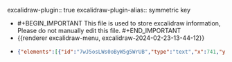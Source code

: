 excalidraw-plugin:: true
excalidraw-plugin-alias:: symmetric key

- #+BEGIN_IMPORTANT
  This file is used to store excalidraw information, Please do not manually edit this file.
  #+END_IMPORTANT
- {{renderer excalidraw-menu, excalidraw-2024-02-23-13-44-12}}
- ```json
  {"elements":[{"id":"7wJ5osLWs0oByW5g5WrUB","type":"text","x":741,"y":125,"width":233.81898498535156,"height":123.39499623216726,"angle":0,"strokeColor":"#1e1e1e","backgroundColor":"transparent","fillStyle":"solid","strokeWidth":2,"strokeStyle":"solid","roughness":1,"opacity":100,"groupIds":[],"frameId":null,"roundness":null,"seed":1518893625,"version":249,"versionNonce":345526969,"isDeleted":false,"boundElements":null,"updated":1708672647518,"link":null,"locked":false,"text":"Symmetric key \n\n","fontSize":32.905332328577934,"fontFamily":1,"textAlign":"left","verticalAlign":"top","baseline":111,"containerId":null,"originalText":"Symmetric key \n\n","lineHeight":1.25},{"id":"-MMBD4ZbFlefIMa114Es7","type":"rectangle","x":804,"y":572,"width":129,"height":96,"angle":0,"strokeColor":"#1e1e1e","backgroundColor":"transparent","fillStyle":"solid","strokeWidth":2,"strokeStyle":"solid","roughness":1,"opacity":100,"groupIds":[],"frameId":null,"roundness":{"type":3},"seed":389336697,"version":130,"versionNonce":197241911,"isDeleted":true,"boundElements":null,"updated":1708672597780,"link":null,"locked":false},{"id":"LuiVGDRGcKBFR3XZOqMAL","type":"text","x":821,"y":597,"width":88.84803771972656,"height":45,"angle":0,"strokeColor":"#1e1e1e","backgroundColor":"transparent","fillStyle":"solid","strokeWidth":2,"strokeStyle":"solid","roughness":1,"opacity":100,"groupIds":[],"frameId":null,"roundness":null,"seed":303210681,"version":49,"versionNonce":1646636057,"isDeleted":true,"boundElements":null,"updated":1708672594966,"link":null,"locked":false,"text":"data","fontSize":36,"fontFamily":1,"textAlign":"left","verticalAlign":"top","baseline":32,"containerId":null,"originalText":"data","lineHeight":1.25},{"id":"5T1kb0PgBmlLBcUm0EO-T","type":"text","x":846,"y":492,"width":63.864013671875,"height":45,"angle":0,"strokeColor":"#1e1e1e","backgroundColor":"transparent","fillStyle":"solid","strokeWidth":2,"strokeStyle":"solid","roughness":1,"opacity":100,"groupIds":[],"frameId":null,"roundness":null,"seed":657035673,"version":28,"versionNonce":1839046585,"isDeleted":true,"boundElements":null,"updated":1708672590131,"link":null,"locked":false,"text":"key1","fontSize":36,"fontFamily":1,"textAlign":"left","verticalAlign":"top","baseline":32,"containerId":null,"originalText":"key1","lineHeight":1.25},{"id":"4ZNDTs9AzWhy0mHB49zr7","type":"rectangle","x":724,"y":396,"width":323,"height":58,"angle":0,"strokeColor":"#1e1e1e","backgroundColor":"transparent","fillStyle":"solid","strokeWidth":2,"strokeStyle":"solid","roughness":1,"opacity":100,"groupIds":[],"frameId":null,"roundness":{"type":3},"seed":112961689,"version":78,"versionNonce":1057080697,"isDeleted":true,"boundElements":[],"updated":1708672592752,"link":null,"locked":false},{"id":"Vvstmjmed-8Ufci-m9JiH","type":"text","x":876.5,"y":402.5,"width":18,"height":45,"angle":0,"strokeColor":"#1e1e1e","backgroundColor":"transparent","fillStyle":"solid","strokeWidth":2,"strokeStyle":"solid","roughness":1,"opacity":100,"groupIds":[],"frameId":null,"roundness":null,"seed":962352985,"version":2,"versionNonce":2053729815,"isDeleted":true,"boundElements":null,"updated":1708672575059,"link":null,"locked":false,"text":"","fontSize":36,"fontFamily":1,"textAlign":"center","verticalAlign":"middle","baseline":32,"containerId":"4ZNDTs9AzWhy0mHB49zr7","originalText":"","lineHeight":1.25},{"id":"a-NDKl4g60OuFNeuAyPb5","type":"text","x":757,"y":299,"width":18,"height":45,"angle":0,"strokeColor":"#1e1e1e","backgroundColor":"transparent","fillStyle":"solid","strokeWidth":2,"strokeStyle":"solid","roughness":1,"opacity":100,"groupIds":[],"frameId":null,"roundness":null,"seed":1427065463,"version":2,"versionNonce":498751671,"isDeleted":true,"boundElements":null,"updated":1708672601794,"link":null,"locked":false,"text":"","fontSize":36,"fontFamily":1,"textAlign":"left","verticalAlign":"top","baseline":32,"containerId":null,"originalText":"","lineHeight":1.25},{"id":"3OmmTC25pYvnsjC1sl-Qd","type":"text","x":679,"y":248,"width":18,"height":45,"angle":0,"strokeColor":"#1e1e1e","backgroundColor":"transparent","fillStyle":"solid","strokeWidth":2,"strokeStyle":"solid","roughness":1,"opacity":100,"groupIds":[],"frameId":null,"roundness":null,"seed":1209352985,"version":2,"versionNonce":37675031,"isDeleted":true,"boundElements":null,"updated":1708672605160,"link":null,"locked":false,"text":"","fontSize":36,"fontFamily":1,"textAlign":"left","verticalAlign":"top","baseline":32,"containerId":null,"originalText":"","lineHeight":1.25},{"id":"MCVC_0d2yVGGUl8mHYE5c","type":"rectangle","x":649,"y":275,"width":154,"height":58,"angle":0,"strokeColor":"#1e1e1e","backgroundColor":"transparent","fillStyle":"solid","strokeWidth":2,"strokeStyle":"solid","roughness":1,"opacity":100,"groupIds":[],"frameId":null,"roundness":{"type":3},"seed":297321783,"version":31,"versionNonce":390830647,"isDeleted":false,"boundElements":[{"id":"dzXYD3VCfJcmUAlk2-CzT","type":"arrow"},{"type":"text","id":"SKBlz2Op8h-a1uUetYvoo"}],"updated":1708672632201,"link":null,"locked":false},{"id":"SKBlz2Op8h-a1uUetYvoo","type":"text","x":681.5759811401367,"y":281.5,"width":88.84803771972656,"height":45,"angle":0,"strokeColor":"#1e1e1e","backgroundColor":"transparent","fillStyle":"solid","strokeWidth":2,"strokeStyle":"solid","roughness":1,"opacity":100,"groupIds":[],"frameId":null,"roundness":null,"seed":1617193945,"version":9,"versionNonce":1569141847,"isDeleted":false,"boundElements":null,"updated":1708672636227,"link":null,"locked":false,"text":"data","fontSize":36,"fontFamily":1,"textAlign":"center","verticalAlign":"middle","baseline":32,"containerId":"MCVC_0d2yVGGUl8mHYE5c","originalText":"data","lineHeight":1.25},{"id":"8a2xtpIUtuGQ7LZNDbkzL","type":"diamond","x":943,"y":260,"width":77,"height":110,"angle":0,"strokeColor":"#e03131","backgroundColor":"transparent","fillStyle":"solid","strokeWidth":2,"strokeStyle":"solid","roughness":1,"opacity":100,"groupIds":[],"frameId":null,"roundness":{"type":2},"seed":1130630615,"version":50,"versionNonce":1267491097,"isDeleted":false,"boundElements":[{"id":"dzXYD3VCfJcmUAlk2-CzT","type":"arrow"},{"id":"F_-8frc3p3qRWKS-JPTxi","type":"arrow"}],"updated":1708672770072,"link":null,"locked":false},{"id":"23FvZYHmxfKd1EeTftWqI","type":"text","x":972.75,"y":292.5,"width":18,"height":45,"angle":0,"strokeColor":"#e03131","backgroundColor":"transparent","fillStyle":"solid","strokeWidth":2,"strokeStyle":"solid","roughness":1,"opacity":100,"groupIds":[],"frameId":null,"roundness":null,"seed":432153465,"version":4,"versionNonce":1649178009,"isDeleted":true,"boundElements":null,"updated":1708672762302,"link":null,"locked":false,"text":"","fontSize":36,"fontFamily":1,"textAlign":"center","verticalAlign":"middle","baseline":32,"containerId":"8a2xtpIUtuGQ7LZNDbkzL","originalText":"","lineHeight":1.25},{"id":"f0XgbamH6P1FcbK6JeS3X","type":"rectangle","x":1140,"y":262,"width":196,"height":59,"angle":0,"strokeColor":"#1e1e1e","backgroundColor":"transparent","fillStyle":"solid","strokeWidth":2,"strokeStyle":"solid","roughness":1,"opacity":100,"groupIds":[],"frameId":null,"roundness":{"type":3},"seed":590333783,"version":59,"versionNonce":1055009943,"isDeleted":true,"boundElements":null,"updated":1708672619855,"link":null,"locked":false},{"type":"rectangle","version":60,"versionNonce":498180345,"isDeleted":false,"id":"LMdiYZSn7R5jXyRQS5vKC","fillStyle":"solid","strokeWidth":2,"strokeStyle":"solid","roughness":1,"opacity":100,"angle":0,"x":1169,"y":276,"strokeColor":"#1e1e1e","backgroundColor":"transparent","width":154,"height":58,"seed":1670591191,"groupIds":[],"frameId":null,"roundness":{"type":3},"boundElements":[],"updated":1708672640256,"link":null,"locked":false},{"id":"NN1skgmGkQ9pSsitMmp-h","type":"text","x":1237,"y":282.5,"width":18,"height":45,"angle":0,"strokeColor":"#1e1e1e","backgroundColor":"transparent","fillStyle":"solid","strokeWidth":2,"strokeStyle":"solid","roughness":1,"opacity":100,"groupIds":[],"frameId":null,"roundness":null,"seed":1058508377,"version":2,"versionNonce":1285888473,"isDeleted":true,"boundElements":null,"updated":1708672640257,"link":null,"locked":false,"text":"","fontSize":36,"fontFamily":1,"textAlign":"center","verticalAlign":"middle","baseline":32,"containerId":"LMdiYZSn7R5jXyRQS5vKC","originalText":"","lineHeight":1.25},{"id":"dzXYD3VCfJcmUAlk2-CzT","type":"arrow","x":810,"y":298,"width":131,"height":3,"angle":0,"strokeColor":"#1e1e1e","backgroundColor":"transparent","fillStyle":"solid","strokeWidth":2,"strokeStyle":"solid","roughness":1,"opacity":100,"groupIds":[],"frameId":null,"roundness":{"type":2},"seed":1835368313,"version":30,"versionNonce":1574378807,"isDeleted":false,"boundElements":null,"updated":1708672627177,"link":null,"locked":false,"points":[[0,0],[131,-3]],"lastCommittedPoint":null,"startBinding":{"elementId":"MCVC_0d2yVGGUl8mHYE5c","focus":-0.1325062034739454,"gap":7},"endBinding":{"elementId":"8a2xtpIUtuGQ7LZNDbkzL","focus":0.1587032324945811,"gap":5.2389672094734046},"startArrowhead":null,"endArrowhead":"arrow"},{"id":"F_-8frc3p3qRWKS-JPTxi","type":"arrow","x":1020,"y":299,"width":150,"height":3,"angle":0,"strokeColor":"#1e1e1e","backgroundColor":"transparent","fillStyle":"solid","strokeWidth":2,"strokeStyle":"solid","roughness":1,"opacity":100,"groupIds":[],"frameId":null,"roundness":{"type":2},"seed":1128037239,"version":36,"versionNonce":1044671801,"isDeleted":false,"boundElements":null,"updated":1708672631129,"link":null,"locked":false,"points":[[0,0],[150,3]],"lastCommittedPoint":null,"startBinding":{"elementId":"8a2xtpIUtuGQ7LZNDbkzL","focus":-0.056049382716049374,"gap":1.0334768790677664},"endBinding":null,"startArrowhead":null,"endArrowhead":"arrow"},{"id":"BJ5mLh3_6ujvi1p2ldfwT","type":"text","x":928,"y":341,"width":123.2640380859375,"height":45,"angle":0,"strokeColor":"#1e1e1e","backgroundColor":"transparent","fillStyle":"solid","strokeWidth":2,"strokeStyle":"solid","roughness":1,"opacity":100,"groupIds":[],"frameId":null,"roundness":null,"seed":1029451095,"version":29,"versionNonce":758032249,"isDeleted":true,"boundElements":null,"updated":1708672681911,"link":null,"locked":false,"text":"passwd","fontSize":36,"fontFamily":1,"textAlign":"left","verticalAlign":"top","baseline":32,"containerId":null,"originalText":"passwd","lineHeight":1.25},{"id":"ax80tQwqKn_VO4KN5BXAv","type":"text","x":956,"y":221,"width":63.864013671875,"height":45,"angle":0,"strokeColor":"#e03131","backgroundColor":"transparent","fillStyle":"solid","strokeWidth":2,"strokeStyle":"solid","roughness":1,"opacity":100,"groupIds":[],"frameId":null,"roundness":null,"seed":284208697,"version":32,"versionNonce":742152825,"isDeleted":false,"boundElements":null,"updated":1708672763393,"link":null,"locked":false,"text":"key1","fontSize":36,"fontFamily":1,"textAlign":"left","verticalAlign":"top","baseline":32,"containerId":null,"originalText":"key1","lineHeight":1.25},{"id":"uQgRVbHIWnUTWXy7xrQJn","type":"text","x":1207,"y":282,"width":88.84803771972656,"height":45,"angle":0,"strokeColor":"#1e1e1e","backgroundColor":"transparent","fillStyle":"solid","strokeWidth":2,"strokeStyle":"solid","roughness":1,"opacity":100,"groupIds":[],"frameId":null,"roundness":null,"seed":1298384919,"version":20,"versionNonce":732629943,"isDeleted":false,"boundElements":null,"updated":1708672663060,"link":null,"locked":false,"text":"data","fontSize":36,"fontFamily":1,"textAlign":"left","verticalAlign":"top","baseline":32,"containerId":null,"originalText":"data","lineHeight":1.25},{"id":"abnyWhA40FVXVGd3bXvbq","type":"text","x":419,"y":211,"width":143.02804565429688,"height":45,"angle":0,"strokeColor":"#1e1e1e","backgroundColor":"transparent","fillStyle":"solid","strokeWidth":2,"strokeStyle":"solid","roughness":1,"opacity":100,"groupIds":[],"frameId":null,"roundness":null,"seed":157840151,"version":9,"versionNonce":786367705,"isDeleted":false,"boundElements":null,"updated":1708672669862,"link":null,"locked":false,"text":"encrypt ","fontSize":36,"fontFamily":1,"textAlign":"left","verticalAlign":"top","baseline":32,"containerId":null,"originalText":"encrypt ","lineHeight":1.25},{"id":"IcB6NXC6M9UglvfPHmiWI","type":"text","x":928,"y":342,"width":125.02804565429688,"height":45,"angle":0,"strokeColor":"#1e1e1e","backgroundColor":"transparent","fillStyle":"solid","strokeWidth":2,"strokeStyle":"solid","roughness":1,"opacity":100,"groupIds":[],"frameId":null,"roundness":null,"seed":675536185,"version":37,"versionNonce":1001896569,"isDeleted":false,"boundElements":null,"updated":1708672691770,"link":null,"locked":false,"text":"encrypt","fontSize":36,"fontFamily":1,"textAlign":"left","verticalAlign":"top","baseline":32,"containerId":null,"originalText":"encrypt","lineHeight":1.25},{"type":"rectangle","version":87,"versionNonce":1676796023,"isDeleted":false,"id":"LhBX766n2r2_OXmSWIKjH","fillStyle":"solid","strokeWidth":2,"strokeStyle":"solid","roughness":1,"opacity":100,"angle":0,"x":635,"y":529,"strokeColor":"#1e1e1e","backgroundColor":"transparent","width":154,"height":58,"seed":565314999,"groupIds":[],"frameId":null,"roundness":{"type":3},"boundElements":[{"id":"R68hV0MnhaOh0M9gaGf0h","type":"arrow"},{"type":"text","id":"VoETnYWtgo8nlnqdiaaM8"}],"updated":1708672713968,"link":null,"locked":false},{"type":"text","version":65,"versionNonce":1508686231,"isDeleted":false,"id":"VoETnYWtgo8nlnqdiaaM8","fillStyle":"solid","strokeWidth":2,"strokeStyle":"solid","roughness":1,"opacity":100,"angle":0,"x":667.5759811401367,"y":535.5,"strokeColor":"#1e1e1e","backgroundColor":"transparent","width":88.84803771972656,"height":45,"seed":1324758743,"groupIds":[],"frameId":null,"roundness":null,"boundElements":[],"updated":1708672713968,"link":null,"locked":false,"fontSize":36,"fontFamily":1,"text":"data","textAlign":"center","verticalAlign":"middle","containerId":"LhBX766n2r2_OXmSWIKjH","originalText":"data","lineHeight":1.25,"baseline":32},{"type":"diamond","version":119,"versionNonce":595746679,"isDeleted":false,"id":"NtbkeW76TzXrLoHNaHwGz","fillStyle":"solid","strokeWidth":2,"strokeStyle":"solid","roughness":1,"opacity":100,"angle":0,"x":930,"y":501,"strokeColor":"#e03131","backgroundColor":"transparent","width":77,"height":110,"seed":1658274807,"groupIds":[],"frameId":null,"roundness":{"type":2},"boundElements":[{"id":"R68hV0MnhaOh0M9gaGf0h","type":"arrow"},{"id":"fWjxNqIwVZPJmnwA4BTS3","type":"arrow"}],"updated":1708672779284,"link":null,"locked":false},{"id":"90XCXLRvmqshUurL5FEJ-","type":"text","x":958.75,"y":546.5,"width":18,"height":45,"angle":0,"strokeColor":"#e03131","backgroundColor":"transparent","fillStyle":"solid","strokeWidth":2,"strokeStyle":"solid","roughness":1,"opacity":100,"groupIds":[],"frameId":null,"roundness":null,"seed":607857113,"version":5,"versionNonce":1652621529,"isDeleted":true,"boundElements":null,"updated":1708672757984,"link":null,"locked":false,"text":"","fontSize":36,"fontFamily":1,"textAlign":"center","verticalAlign":"middle","baseline":32,"containerId":"NtbkeW76TzXrLoHNaHwGz","originalText":"","lineHeight":1.25},{"type":"rectangle","version":116,"versionNonce":1462950711,"isDeleted":false,"id":"fgYit-mkP-gTIio6JNrcJ","fillStyle":"solid","strokeWidth":2,"strokeStyle":"solid","roughness":1,"opacity":100,"angle":0,"x":1155,"y":530,"strokeColor":"#1e1e1e","backgroundColor":"transparent","width":154,"height":58,"seed":760851735,"groupIds":[],"frameId":null,"roundness":{"type":3},"boundElements":[],"updated":1708672713969,"link":null,"locked":false},{"type":"arrow","version":236,"versionNonce":488953111,"isDeleted":false,"id":"R68hV0MnhaOh0M9gaGf0h","fillStyle":"solid","strokeWidth":2,"strokeStyle":"solid","roughness":1,"opacity":100,"angle":0,"x":796,"y":551.7245604666477,"strokeColor":"#1e1e1e","backgroundColor":"transparent","width":133.00131483613518,"height":3.433545177046881,"seed":166851127,"groupIds":[],"frameId":null,"roundness":{"type":2},"boundElements":[],"updated":1708672779322,"link":null,"locked":false,"startBinding":{"elementId":"LhBX766n2r2_OXmSWIKjH","focus":-0.1325062034739454,"gap":7},"endBinding":{"elementId":"NtbkeW76TzXrLoHNaHwGz","focus":0.1587032324945811,"gap":5.2389672094734046},"lastCommittedPoint":null,"startArrowhead":null,"endArrowhead":"arrow","points":[[0,0],[133.00131483613518,-3.433545177046881]]},{"type":"arrow","version":167,"versionNonce":639113783,"isDeleted":false,"id":"fWjxNqIwVZPJmnwA4BTS3","fillStyle":"solid","strokeWidth":2,"strokeStyle":"solid","roughness":1,"opacity":100,"angle":0,"x":1006.5414295201639,"y":553.5427288856747,"strokeColor":"#1e1e1e","backgroundColor":"transparent","width":149.4585704798361,"height":2.4572711143252945,"seed":1904513879,"groupIds":[],"frameId":null,"roundness":{"type":2},"boundElements":[],"updated":1708672779323,"link":null,"locked":false,"startBinding":{"elementId":"NtbkeW76TzXrLoHNaHwGz","focus":-0.056049382716049374,"gap":1.0334768790677664},"endBinding":null,"lastCommittedPoint":null,"startArrowhead":null,"endArrowhead":"arrow","points":[[0,0],[149.4585704798361,2.4572711143252945]]},{"type":"text","version":96,"versionNonce":1983024377,"isDeleted":false,"id":"_kczl4fqyFaIXj5lArML8","fillStyle":"solid","strokeWidth":2,"strokeStyle":"solid","roughness":1,"opacity":100,"angle":0,"x":942,"y":455,"strokeColor":"#e03131","backgroundColor":"transparent","width":63.864013671875,"height":45,"seed":1281757303,"groupIds":[],"frameId":null,"roundness":null,"boundElements":[],"updated":1708672775119,"link":null,"locked":false,"fontSize":36,"fontFamily":1,"text":"key1","textAlign":"left","verticalAlign":"top","containerId":null,"originalText":"key1","lineHeight":1.25,"baseline":32},{"type":"text","version":76,"versionNonce":1000081335,"isDeleted":false,"id":"OyQDPsV6gEwZxIUPA0vYC","fillStyle":"solid","strokeWidth":2,"strokeStyle":"solid","roughness":1,"opacity":100,"angle":0,"x":1193,"y":536,"strokeColor":"#1e1e1e","backgroundColor":"transparent","width":88.84803771972656,"height":45,"seed":73066903,"groupIds":[],"frameId":null,"roundness":null,"boundElements":[],"updated":1708672713969,"link":null,"locked":false,"fontSize":36,"fontFamily":1,"text":"data","textAlign":"left","verticalAlign":"top","containerId":null,"originalText":"data","lineHeight":1.25,"baseline":32},{"type":"text","version":104,"versionNonce":496112153,"isDeleted":false,"id":"wP__k3xppWnzacXgWs-eu","fillStyle":"solid","strokeWidth":2,"strokeStyle":"solid","roughness":1,"opacity":100,"angle":0,"x":914,"y":596,"strokeColor":"#1e1e1e","backgroundColor":"transparent","width":128.70004272460938,"height":45,"seed":1452777143,"groupIds":[],"frameId":null,"roundness":null,"boundElements":[],"updated":1708672733122,"link":null,"locked":false,"fontSize":36,"fontFamily":1,"text":"decrypt","textAlign":"left","verticalAlign":"top","containerId":null,"originalText":"decrypt","lineHeight":1.25,"baseline":32},{"id":"giEG_HpwBurZykWubwEQe","type":"text","x":430,"y":511,"width":128.70004272460938,"height":45,"angle":0,"strokeColor":"#1e1e1e","backgroundColor":"transparent","fillStyle":"solid","strokeWidth":2,"strokeStyle":"solid","roughness":1,"opacity":100,"groupIds":[],"frameId":null,"roundness":null,"seed":23444665,"version":42,"versionNonce":1580572249,"isDeleted":false,"boundElements":null,"updated":1708672752237,"link":null,"locked":false,"text":"decrypt","fontSize":36,"fontFamily":1,"textAlign":"left","verticalAlign":"top","baseline":32,"containerId":null,"originalText":"decrypt","lineHeight":1.25},{"id":"zAsDd1jwg_esMaNX5O5Dl","type":"text","x":1010,"y":140,"width":18,"height":45,"angle":0,"strokeColor":"#1e1e1e","backgroundColor":"transparent","fillStyle":"solid","strokeWidth":2,"strokeStyle":"solid","roughness":1,"opacity":100,"groupIds":[],"frameId":null,"roundness":null,"seed":1095897495,"version":3,"versionNonce":1867695351,"isDeleted":true,"boundElements":null,"updated":1708672785226,"link":null,"locked":false,"text":"","fontSize":36,"fontFamily":1,"textAlign":"left","verticalAlign":"top","baseline":32,"containerId":null,"originalText":"","lineHeight":1.25},{"id":"zXOrm8U8H44ex8g1bseEw","type":"arrow","x":1016,"y":137,"width":68,"height":14,"angle":0,"strokeColor":"#1e1e1e","backgroundColor":"transparent","fillStyle":"solid","strokeWidth":2,"strokeStyle":"solid","roughness":1,"opacity":100,"groupIds":[],"frameId":null,"roundness":{"type":2},"seed":12389911,"version":21,"versionNonce":1428001657,"isDeleted":true,"boundElements":null,"updated":1708672789511,"link":null,"locked":false,"points":[[0,0],[68,14]],"lastCommittedPoint":[68,14],"startBinding":null,"endBinding":null,"startArrowhead":null,"endArrowhead":"arrow"},{"id":"KUBBBGoI0tBbDOGVFCncq","type":"text","x":1121,"y":168,"width":18,"height":45,"angle":0,"strokeColor":"#1e1e1e","backgroundColor":"transparent","fillStyle":"solid","strokeWidth":2,"strokeStyle":"solid","roughness":1,"opacity":100,"groupIds":[],"frameId":null,"roundness":null,"seed":1190050905,"version":12,"versionNonce":473767641,"isDeleted":true,"boundElements":null,"updated":1708672797300,"link":null,"locked":false,"text":"","fontSize":36,"fontFamily":1,"textAlign":"left","verticalAlign":"top","baseline":32,"containerId":null,"originalText":"","lineHeight":1.25},{"id":"HN2BLsEhnIJaq6azTezW9","type":"text","x":594,"y":698,"width":456.1561279296875,"height":45,"angle":0,"strokeColor":"#1e1e1e","backgroundColor":"transparent","fillStyle":"solid","strokeWidth":2,"strokeStyle":"solid","roughness":1,"opacity":100,"groupIds":[],"frameId":null,"roundness":null,"seed":803313751,"version":46,"versionNonce":553357305,"isDeleted":false,"boundElements":null,"updated":1708672818533,"link":null,"locked":false,"text":"encrypt key = decrypt key","fontSize":36,"fontFamily":1,"textAlign":"left","verticalAlign":"top","baseline":32,"containerId":null,"originalText":"encrypt key = decrypt key","lineHeight":1.25}],"files":{},"appState":{"gridSize":null,"viewBackgroundColor":"#ffffff","zoom":{"value":1},"offsetTop":20,"offsetLeft":0,"scrollX":0,"scrollY":0,"viewModeEnabled":false,"zenModeEnabled":false}}
  ```